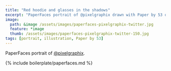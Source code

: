 ```yaml
---
title: "Red hoodie and glasses in the shadows"
excerpt: "PaperFaces portrait of @pixelgraphix drawn with Paper by 53 on an iPad."
image: 
  path: &image /assets/images/paperfaces-pixelgraphix-twitter.jpg 
  feature: *image
  thumb: /assets/images/paperfaces-pixelgraphix-twitter-150.jpg
tags: [portrait, illustration, Paper by 53]
---
```


PaperFaces portrait of [@pixelgraphix](http://twitter.com/pixelgraphix).

{% include boilerplate/paperfaces.md %}
